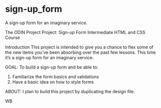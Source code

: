 # sign-up_form
A sign-up form for an imaginary service.

The ODIN Project
Project: Sign-up Form
Intermediate HTML and CSS Course

Introduction
This project is intended to give you a chance to flex some of the new items you’ve been absorbing over the past few lessons. This time it’s a sign-up form for an imaginary service.

GOAL: 
To build a sign-up form and be able to: 
1. Familiarize the form basics and validations
2. Have a basic idea on how to style forms

ABOUT:
I plan to build this project by duplicating the design file.

WB
